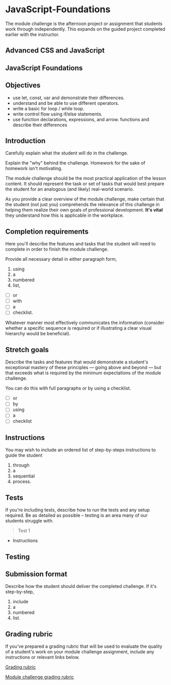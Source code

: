 # JavaScript-Foundations

The module challenge is the afternoon project or assignment that students work through independently. This expands on the guided project completed earlier with the instructor.

## Advanced CSS and JavaScript

## JavaScript Foundations

## Objectives

- use let, const, var and demonstrate their differences.
- understand and be able to use different operators.
- write a basic for loop / while loop.
- write control flow using if/else statements.
- use function declarations, expressions, and arrow.
functions and describe their differences
  
## Introduction

Carefully explain what the student will do in the challenge.

Explain the "why" behind the challenge. Homework for the sake of homework isn't motivating. 

The module challenge should be the most practical application of the lesson content. It should represent the task or set of tasks that would best prepare the student for an analogous (and likely) real-world scenario.

As you provide a clear overview of the module challenge, make certain that the student (not just you) comprehends the relevance of this challenge in helping them realize their own goals of professional development. **It's vital** they understand how this is applicable in the workplace.

## Completion requirements

Here you'll describe the features and tasks that the student will need to complete in order to finish the module challenge.

Provide all necessary detail in either paragraph form,

1. using
2. a
3. numbered
4. list,
- [ ]  or
- [ ]  with
- [ ]  a
- [ ]  checklist.

Whatever manner most effectively communicates the information (consider whether a specific sequence is required or if illustrating a clear visual hierarchy would be beneficial).

## Stretch goals

Describe the tasks and features that would demonstrate a student's exceptional mastery of these principles — going above and beyond — but that exceeds what is required by the minimum expectations of the module challenge.

You can do this with full paragraphs or by using a checklist.

- [ ]  or
- [ ]  by
- [ ]  using
- [ ]  a
- [ ]  checklist

## Instructions

You may wish to include an ordered list of step-by-steps instructions to guide the student 

1. through
2. a 
3. sequential
4. process.

## Tests

If you're including tests, describe how to run the tests and any setup required. Be as detailed as possible – testing is an area many of our students struggle with.

> Test 1

- Instructions

## Testing

## Submission format

Describe how the student should deliver the completed challenge. If it's step-by-step,

1. include
2. a
3. numbered
4. list.

## Grading rubric

If you've prepared a grading rubric that will be used to evaluate the quality of a student's work on your module challenge assignment, include any instructions or relevant links below.

[Grading rubric](example)

[Module challenge grading rubric](https://www.notion.so/e7b32e56ebad4f57b3521efb886f4508)